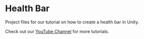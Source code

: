 # Health Bar
Project files for our tutorial on how to create a health bar in Unity.



Check out our [YouTube Channel](http://youtube.com/brackeys) for more tutorials.